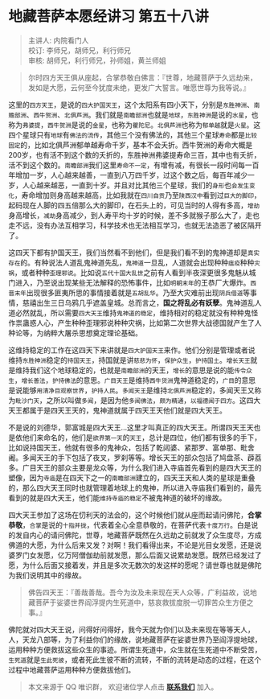 # 地藏菩萨本愿经讲习 第五十八讲

> 主讲人: 内院看门人 <br />
> 校订: 李师兄，胡师兄，利行师兄 <br />
> 审核: 胡师兄，利行师兄，孙师姐，黄兰师姐 <br />

> 尔时四方天王俱从座起，合掌恭敬白佛言：『世尊，地藏菩萨于久远劫来，发如是大愿，云何至今犹度未绝，更发广大誓言。唯愿世尊为我等说。』

这里的`四方天王`，是说的`四大护国天王`，这个太阳系有四小天下，分别是`东胜神洲`、`南赡部洲`、`西牛贺洲`、`北俱芦洲`。我们就是`南瞻部洲`也就是`地球`，`东胜神洲`是说的`水星`，也称为`弗婆提`，`西牛贺洲`是说的`金星`，也称为`瞿陀尼`。`北俱芦洲`也称为`郁单越`就是`火星`。这四个星球只有`地球`有`佛法的流传`，其他三个没有佛法的，其他三个星球`寿命`都是`比较固定`的，比如北俱芦洲郁单越寿命千岁，基本不会夭折。西牛贺洲的寿命大概是200岁，也有活不到这个数的夭折的，东胜神洲弗婆提寿命三百，其中也有夭折，活不到这个数的。`南瞻部洲`我们这里`寿命不一定`，有增有减，有很长一段时间每一百年增加一岁，人心越来越善，一直到八万四千岁，过这个数之后，每百年减少一岁，人心越来越恶，一直到十岁。并且对比其他三个星球，我们的`身形`也`会发生变化`，寿命增加则身高越来越高，比如我就在`四川自贡`乃至`陕西汉中`看到过`巨大的脚印`，起码现在人脚的四五倍那么大的脚印，在石头上的，可见当时的人得有多高，`增劫`身高增长，`减劫`身高减少，到人寿平均十岁的时候，差不多就猴子那么大了，走也走不远，没有办法互相学习，科学技术也无法相互学习，也就无法造恶了被区隔开了。

这四天下都有护国天王，我们当然看不到他们，但是我们看不到的鬼神道却是`真实存在`的。有种说法人道乱鬼神道先乱，`鬼神道`一旦乱，人道就会出现种种`瘟疫`种种`灾祸`，或者种种`歪理邪说`。比如说`五代十国大乱世`之前有人看到半夜深更很多鬼魅从城门进入，乃至说出现某些无法解释的恐怖事件，比如`明朝末年`的王恭厂大爆炸。`西晋末年`出现很多匪夷所思的事情接着就是`五胡乱华`。乃至大灾难前出现`阴兵借道`等事情，慈禧出生三日乌鸦几乎遮盖皇城。总而言之，**国之将乱必有妖孽**。鬼神道乱人道必然就乱，所以需要`四大天王`维持`鬼神道的稳定`，维持相对的稳定就没有种种鬼怪作祟蛊惑人心，产生种种歪理邪说种种灾祸，比如第二次世界大战德国就产生了人种论等，为纳粹大屠杀思想奠定理论基础。

这维持稳定的工作在这四天下来讲就是`四大护国天王`来作。他们分别是管理或者说维持`东胜神洲`稳定的`持国天王`，持国就是讲`慈悲为怀`，`保护众生`，`护持国土`。`增长天王`就是维持我们这个地球稳定的，也就是`南瞻部洲`的天王，`增长`的意思是说的能`传令众生`，`增长善法`，`护持佛法`的意思。`广目天王`是维持`西牛货洲`鬼神道稳定的，`广目`的意思是说能够`用清净目观察世界`，`护持人民`。`多闻天王`是维持`北俱芦洲`稳定的，多闻天王又称为`毗沙门天`，之所以叫做`多闻`，是因为他`多闻佛法`，`颇为精通`，`以福德闻于四方`。这四大天王都属于是四天王天的，鬼神道就属于四天王天他们就是四大天王。

不是说的刘德华，郭富城是四大天王...这里才叫真正的四大天王。所谓四天王天也是依他们来命名的，他们是`欲界第一天`的`天王`，总计是四位，他们都有很多的手下，比如说持国天王，他就有很多的鬼神众，包括了乾闼婆、紧那罗、富单那、毗舍阇。多闻天王的手下包括了夜叉，罗刹等等。增长天王的部众包括了鸠盘茶、薜荔多。广目天王的部众主要是龙众等，为什么我们进入寺庙首先看到的是四大天王的塑像，因为`寺庙`是在四天下之一的`南瞻部洲`建立的，四天王天和人类的星球是重叠的，那么四大天王同时也就管理着地球上的鬼神，所以进入寺庙我们看到的，最先看到的就是四大天王，他们能`维持寺庙的稳定`不被鬼神道的破坏的缘故。

四大天王参加了这场在忉利天的法会的，这个时候他们就从座而起请问佛陀，**合掌恭敬**，`合掌`是说的`十指并拢`，代表着全心全意恭敬的，在菩萨代表`十度万行`。白是说的发自内心的请问佛陀，世尊，地藏菩萨既然在久远劫之前就发了众生度尽，方成佛道的大愿，为什么后来又发？对啊！我们看得出来，不论是光目女发愿，还是说婆罗门女发愿，亿万阿僧伽劫前就发愿，那么后面又说累劫发愿。既然已经发过了愿，为什么后面又接着发，并且是多次无数次的发这样的愿呢？请世尊也就是佛陀为我们说明其中的缘故。

> 佛告四天王：『善哉善哉。吾今为汝及未来现在天人众等，广利益故，说地藏菩萨于娑婆世界阎浮提内生死道中，慈哀救拔度脱一切罪苦众生方便之事。』

佛陀就对四大天王说，问得好问得好，我今天就为你们以及未来现在等等天人，人，天龙八部等，为了利益你们的缘故，说地藏菩萨在娑婆世界乃至阎浮提地球，运用种种方便救拔这些众生的事迹。所谓生死道中，众生就在生死道中不断受苦，`生死道`就是`生此死彼`，或者死此生彼不断的流转，不断的流转是动态的过程，在这个过程中地藏菩萨运用种种方便救拔他们。

> 本文来源于 QQ 唯识群， 欢迎诸位学人点击 **[联系我们](https://mp.weixin.qq.com/s/lZCfWjmLjgNR165Tx4_bCQ)** 加入。
